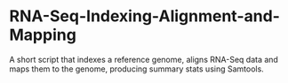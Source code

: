 # RNA-Seq-Indexing-Alignment-and-Mapping
A short script that indexes a reference genome, aligns RNA-Seq data and maps them to the genome, producing summary stats using Samtools.
